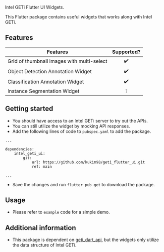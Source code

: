 Intel GETi Flutter UI Widgets.

This Flutter package contains useful widgets that works along with Intel GETi.

## Features

| Features                                      | Supported?         |
| -------                                       | :--------------:   |
| Grid of thumbnail images with multi-select    | :heavy_check_mark: |
| Object Detection Annotation Widget            | :heavy_check_mark: |
| Classification Annotation Widget              | :heavy_check_mark: |
| Instance Segmentation Widget                  | :grey_exclamation: |


## Getting started
* You should have access to an Intel GETi server to try out the APIs.
* You can still utilize the widget by mocking API responses.
* Add the following lines of code to `pubspec.yaml` to add the package.
```
...

dependencies:
    intel_geti_ui:
        git:
            url: https://github.com/kukim98/geti_flutter_ui.git
            ref: main

...
```
* Save the changes and run `flutter pub get` to download the package.


## Usage
* Please refer to `example` code for a simple demo.


## Additional information
* This package is dependent on [geti_dart_api](https://github.com/kukim98/geti_dart_api), but the widgets only utilize the data structure of Intel GETi.
